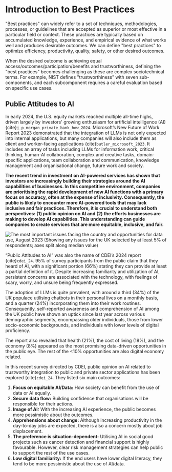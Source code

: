 # Introduction to Best Practices

"Best practices" can widely refer to a set of techniques, methodologies, processes, or guidelines that are accepted as superior or most effective in a particular field or context. These practices are typically based on accumulated knowledge, experience, and empirical evidence of what works well and produces desirable outcomes. We can define "best practices" to optimize efficiency, productivity, quality, safety, or other desired outcomes.

When the desired outcome is achieving equal access/outcomes/participation/benefits and trustworthiness, defining the "best practices" becomes challenging as these are complex sociotechnical terms. For example, NIST defines "trustworthiness" with seven sub-components, and each subcomponent requires a careful evaluation based on specific use cases.


## Public Attitudes to AI

In early 2024, the U.S. equity markets reached multiple all-time highs, driven largely by investors' growing enthusiasm for artificial intelligence (AI) {cite}`j_p_morgan_private_bank_how_2024`. Microsoft’s New Future of Work Report 2023 demonstrated that the integration of LLMs is not only expected into internal applications, but many companies will also include them as client and worker-facing applications {cite}`butler_microsoft_2023`. It includes an array of tasks including LLMs for information work, critical thinking, human-AI collaboration, complex and creative tasks, domain-specific applications, team collaboration and communication, knowledge management and organisational change, future work and society.

**The recent trend in investment on AI-powered services has shown that investors are increasingly building their strategies around the AI capabilities of businesses. In this competitive environment, companies are prioritising the rapid development of new AI functions with a primary focus on accuracy, often at the expense of inclusivity. Consequently, the public is likely to encounter more AI-powered tools that may lack inclusive and fair practices. Therefore, it is crucial to understand both perspectives: (1) public opinion on AI and (2) the efforts businesses are making to develop AI capabilities. This understanding can guide companies to create services that are more equitable, inclusive, and fair.**

![The most important issues facing the country and opportunities for data use, August 2023 (Showing any issues for the UK selected by at least 5% of respondents; axes split along median value) [^1]](https://assets.publishing.service.gov.uk/media/656f2ea50f12ef07a53e0268/Slide2.SVG)

“Public Attitudes to AI” was also the name of CDEI’s 2024 report {cite}`cdei_24`. 95% of survey participants from the public claim that they heard of AI, with a significant portion (66%) stating they can provide at least a partial definition of it. Despite increasing familiarity and utilization of AI, persistent concerns are associated with the technology, with feelings of scary, worry, and unsure being frequently expressed.

The adoption of LLMs is quite prevalent, with around a third (34%) of the UK populace utilising chatbots in their personal lives on a monthly basis, and a quarter (24%) incorporating them into their work routines. Consequently, self-reported awareness and comprehension of AI among the UK public have shown an uptick since last year across various demographic segments, encompassing older individuals, those from lower socio-economic backgrounds, and individuals with lower levels of digital proficiency.

The report also revealed that health (21%), the cost of living (18%), and the economy (8%) appeared as the most promising data-driven opportunities in the public eye. The rest of the <10% opportunities are also digital economy related.

In this recent survey directed by CDEI, public opinion on AI related to trustworthy integration to public and private sector applications has been explored {cite}`cdei_24`. They listed six main outcomes:

1.  **Focus on equitable AI/Data:** How society can benefit from the use of data or AI equally.
2.  **Secure data flow:** Building confidence that organisations will be responsible for their actions.
3.  **Image of AI:** With the increasing AI experience, the public becomes more pessimistic about the outcomes.
4.  **Apprehensions about change:** Although increasing productivity in the day-to-day jobs are expected, there is also a concern mostly about job displacement.
5.  **The preference is situation-dependent:** Utilising AI in social good projects such as cancer detection and financial support is highly favourable. However, clear risk management strategies can help public to support the rest of the use cases.
6.  **Low digital familiarity:** If the end users have lower digital literacy, they tend to be more pessimistic about the use of AI/data.


[^1]: Centre for Data Ethics and Innovation and Department for Science,
Innovation & Technology, 'Public attitudes to data and AI: Tracker
survey (Wave 3) (Section 6: Attitudes towards AI)'. Accessed: Mar. 18.
<https://www.gov.uk/government/publications/public-attitudes-to-data-and-ai-tracker-survey-wave-3/public-attitudes-to-data-and-ai-tracker-survey-wave-3>